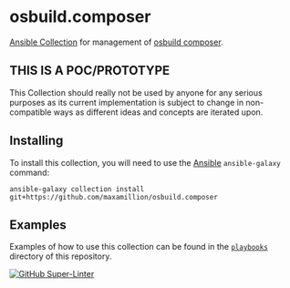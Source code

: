 # osbuild.composer

[Ansible Collection](https://docs.ansible.com/ansible/latest/user_guide/collections_using.html) for management of [osbuild composer](https://www.osbuild.org/documentation/#composer).

## THIS IS A POC/PROTOTYPE

This Collection should really not be used by anyone for any serious purposes as
its current implementation is subject to change in non-compatible ways as
different ideas and concepts are iterated upon.

## Installing

To install this collection, you will need to use the [Ansible](https://github.com/ansible/ansible) `ansible-galaxy` command:

```shell
ansible-galaxy collection install git+https://github.com/maxamillion/osbuild.composer
```

## Examples

Examples of how to use this collection can be found in the [`playbooks`](https://github.com/maxamillion/osbuild.composer/tree/main/playbooks) directory of this repository.

[![GitHub Super-Linter](https://github.com/ansible-collections/osbuild.composer/workflows/Lint%20Code%20Base/badge.svg)](https://github.com/marketplace/actions/super-linter)
